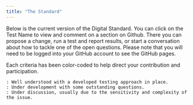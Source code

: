 ```yaml
---
title: "The Standard"
---
```


Below is the current version of the Digital Standard. You can click on the Test Name to view and comment on a section on Github. There you can propose a change, run a test and report results, or start a conversation about how to tackle one of the open questions. Please note that you will need to be logged into your GitHub account to see the GitHub pages.

Each criteria has been color-coded to help direct your contribution and participation.

    : Well understood with a developed testing approach in place.
    : Under development with some outstanding questions.
    : Under discussion, usually due to the sensitivity and complexity of the issue.

